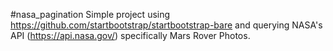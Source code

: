 #nasa_pagination
Simple project using https://github.com/startbootstrap/startbootstrap-bare and querying NASA's API (https://api.nasa.gov/)
specifically Mars Rover Photos.
